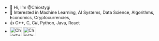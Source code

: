 - :wave: Hi, I’m @Chiostygi
- :eyes: Interested in Machine Learning, AI Systems, Data Science, Algorithms, Economics, Cryptocurrencies,
- :thumbsup: C++, C, C#, Python, Java, React
- <a href="https://twitter.com/Chiostygi" target="blank"><img align="center" src="https://raw.githubusercontent.com/rahuldkjain/github-profile-readme-generator/master/src/images/icons/Social/twitter.svg" alt="Chiostygi" height="30" width="40" /></a>
  <a href="https://steamcommunity.com/profiles/76561198245978848/" target="blank"><img align="center" src="https://upload.wikimedia.org/wikipedia/commons/thumb/8/83/Steam_icon_logo.svg/2048px-Steam_icon_logo.svg.png" alt="Chiostygi" height="30" width="40" /></a>
<!---
Chiostygi/Chiostygi is a ✨ special ✨ repository because its `README.md` (this file) appears on your GitHub profile.
You can click the Preview link to take a look at your changes.
--->
